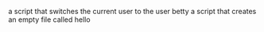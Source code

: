 a script that switches the current user to the user betty
a script that creates an empty file called hello

